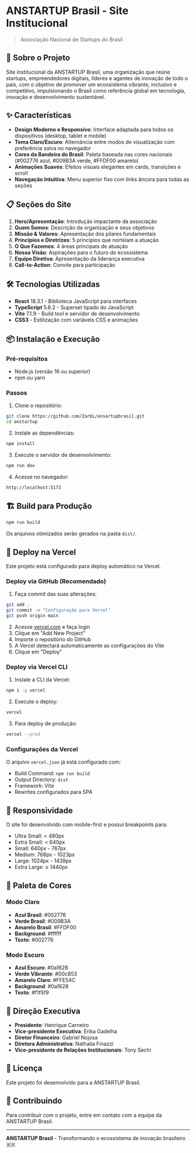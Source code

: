 # ANSTARTUP Brasil - Site Institucional

> Associação Nacional de Startups do Brasil

## 🚀 Sobre o Projeto

Site institucional da ANSTARTUP Brasil, uma organização que reúne startups, empreendedores digitais, líderes e agentes de inovação de todo o país, com o objetivo de promover um ecossistema vibrante, inclusivo e competitivo, impulsionando o Brasil como referência global em tecnologia, inovação e desenvolvimento sustentável.

## ✨ Características

- **Design Moderno e Responsivo**: Interface adaptada para todos os dispositivos (desktop, tablet e mobile)
- **Tema Claro/Escuro**: Alternância entre modos de visualização com preferência salva no navegador
- **Cores da Bandeira do Brasil**: Paleta baseada nas cores nacionais (#002776 azul, #009B3A verde, #FFDF00 amarelo)
- **Animações Suaves**: Efeitos visuais elegantes em cards, transições e scroll
- **Navegação Intuitiva**: Menu superior fixo com links âncora para todas as seções

## 📋 Seções do Site

1. **Hero/Apresentação**: Introdução impactante da associação
2. **Quem Somos**: Descrição da organização e seus objetivos
3. **Missão & Valores**: Apresentação dos pilares fundamentais
4. **Princípios e Diretrizes**: 5 princípios que norteiam a atuação
5. **O Que Fazemos**: 4 áreas principais de atuação
6. **Nossa Visão**: Aspirações para o futuro do ecossistema
7. **Equipe Diretiva**: Apresentação da liderança executiva
8. **Call-to-Action**: Convite para participação

## 🛠️ Tecnologias Utilizadas

- **React** 18.3.1 - Biblioteca JavaScript para interfaces
- **TypeScript** 5.6.2 - Superset tipado do JavaScript
- **Vite** 7.1.9 - Build tool e servidor de desenvolvimento
- **CSS3** - Estilização com variáveis CSS e animações

## 📦 Instalação e Execução

### Pré-requisitos

- Node.js (versão 16 ou superior)
- npm ou yarn

### Passos

1. Clone o repositório:
```bash
git clone https://github.com/ZarbL/ansartupbrasil.git
cd anstartup
```

2. Instale as dependências:
```bash
npm install
```

3. Execute o servidor de desenvolvimento:
```bash
npm run dev
```

4. Acesse no navegador:
```
http://localhost:5173
```

## 🏗️ Build para Produção

```bash
npm run build
```

Os arquivos otimizados serão gerados na pasta `dist/`.

## 🚀 Deploy na Vercel

Este projeto está configurado para deploy automático na Vercel.

### Deploy via GitHub (Recomendado)

1. Faça commit das suas alterações:
```bash
git add .
git commit -m "Configuração para Vercel"
git push origin main
```

2. Acesse [vercel.com](https://vercel.com) e faça login
3. Clique em "Add New Project"
4. Importe o repositório do GitHub
5. A Vercel detectará automaticamente as configurações do Vite
6. Clique em "Deploy"

### Deploy via Vercel CLI

1. Instale a CLI da Vercel:
```bash
npm i -g vercel
```

2. Execute o deploy:
```bash
vercel
```

3. Para deploy de produção:
```bash
vercel --prod
```

### Configurações da Vercel

O arquivo `vercel.json` já está configurado com:
- Build Command: `npm run build`
- Output Directory: `dist`
- Framework: Vite
- Rewrites configurados para SPA

## 📱 Responsividade

O site foi desenvolvido com mobile-first e possui breakpoints para:
- Ultra Small: < 480px
- Extra Small: < 640px
- Small: 640px - 767px
- Medium: 768px - 1023px
- Large: 1024px - 1439px
- Extra Large: ≥ 1440px

## 🎨 Paleta de Cores

### Modo Claro
- **Azul Brasil**: #002776
- **Verde Brasil**: #009B3A
- **Amarelo Brasil**: #FFDF00
- **Background**: #ffffff
- **Texto**: #002776

### Modo Escuro
- **Azul Escuro**: #0a1628
- **Verde Vibrante**: #00c853
- **Amarelo Claro**: #FFE54C
- **Background**: #0a1628
- **Texto**: #f1f5f9

## 👥 Direção Executiva

- **Presidente**: Henrique Carneiro
- **Vice-presidente Executiva**: Erika Gadelha
- **Diretor Financeiro**: Gabriel Nojosa
- **Diretora Administrativa**: Nathalia Finazzi
- **Vice-presidente de Relações Institucionais**: Tony Sechi

## 📄 Licença

Este projeto foi desenvolvido para a ANSTARTUP Brasil.

## 🤝 Contribuindo

Para contribuir com o projeto, entre em contato com a equipe da ANSTARTUP Brasil.

---

**ANSTARTUP Brasil** - Transformando o ecossistema de inovação brasileiro 🇧🇷
